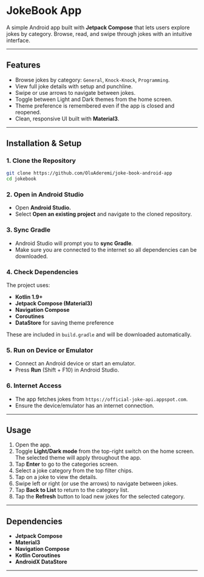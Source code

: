 # JokeBook App

A simple Android app built with **Jetpack Compose** that lets users explore jokes by category. Browse, read, and swipe through jokes with an intuitive interface.

---

## Features

* Browse jokes by category: `General`, `Knock-Knock`, `Programming`.
* View full joke details with setup and punchline.
* Swipe or use arrows to navigate between jokes.
* Toggle between Light and Dark themes from the home screen.
* Theme preference is remembered even if the app is closed and reopened.
* Clean, responsive UI built with **Material3**.

---

## Installation & Setup

### 1. Clone the Repository

```bash
git clone https://github.com/OluAderemi/joke-book-android-app
cd jokebook
```

### 2. Open in Android Studio

* Open **Android Studio.**
* Select **Open an existing project** and navigate to the cloned repository.

### 3. Sync Gradle

* Android Studio will prompt you to **sync Gradle**.
* Make sure you are connected to the internet so all dependencies can be downloaded.

### 4. Check Dependencies

The project uses:

* **Kotlin 1.9+**
* **Jetpack Compose (Material3)**
* **Navigation Compose**
* **Coroutines**
* **DataStore** for saving theme preference

These are included in `build.gradle` and will be downloaded automatically.

### 5. Run on Device or Emulator

* Connect an Android device or start an emulator.
* Press **Run** (Shift + F10) in Android Studio.

### 6. Internet Access

* The app fetches jokes from `https://official-joke-api.appspot.com`.
* Ensure the device/emulator has an internet connection.

---

## Usage

1. Open the app.
2. Toggle **Light/Dark mode** from the top-right switch on the home screen. The selected theme will apply throughout the app.
3. Tap **Enter** to go to the categories screen.
4. Select a joke category from the top filter chips.
5. Tap on a joke to view the details.
6. Swipe left or right (or use the arrows) to navigate between jokes.
7. Tap **Back to List** to return to the category list.
8. Tap the **Refresh** button to load new jokes for the selected category.

---

## Dependencies

* **Jetpack Compose**
* **Material3**
* **Navigation Compose**
* **Kotlin Coroutines**
* **AndroidX DataStore**

---